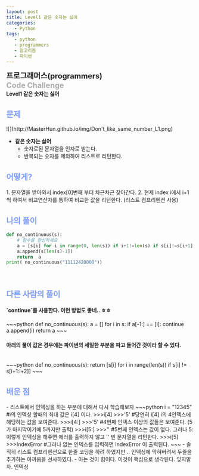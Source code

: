 ```yaml
---
layout: post
title: Level1 같은 숫자는 싫어
categories:
   - Python
tags:
   - python
   - programmers
   - 알고리즘
   - 파이썬
---
```

<b style="font-size:20px" url="https://programmers.co.kr">프로그래머스(programmers)</b><br>
<b style="font-size:20px; color:#71717991;">Code Challenge </b><br>
<b>Level1 같은 숫자는 싫어</b>

<h2 style="color:#819FF7">문제</h2>
![](http://MasterHun.github.io/img/Don't_like_same_number_L1.png)



- <b>같은 숫자는 싫어</b>
	- 숫자로된 문자열을 인자로 받는다.
	- 반복되는 숫자를 제외하여 리스트로 리턴한다.


<h2 style="color:#819FF7">어떻게?</h2>
1. 문자열을 받아와서 index[0]번째 부터 차근차근 찾아간다.
2. 현제 index i에서 i+1 씩 하여서 비교연산자를 통하여 비교한 값을 리턴한다. (리스트 컴프리헨션 사용)

<h2 style="color:#819FF7">나의 풀이</h2>

~~~python
def no_continuous(s):
    # 함수를 완성하세요
    a = [s[i] for i in range(0, len(s)) if i+1!=len(s) if s[i]!=s[i+1] ]
    a.append(s[len(s)-1])
    return  a
print( no_continuous("11112420000"))
~~~
<br>

<h2 style="color:#819FF7">다른 사람의 풀이</h2>
<h4>`continue`를 사용한다. 이런 방법도 좋네.. ㅎㅎ</h4>
~~~python
def no_continuous(s):
    a = []
    for i in s:
        if a[-1:] == [i]: continue
        a.append(i)
    return a
~~~
<h4>아래의 풀이 값은 경우에는 파이썬의 세밀한 부분을 파고 들어간 것이라 할 수 있다.</h4><br>
~~~python
def no_continuous(s):
    return [s[i] for i in range(len(s)) if s[i] != s[i+1:i+2]]
~~~
<br>

<h2 style="color:#819FF7">배운 점</h2>
- 리스트에서 인덱싱을 하는 부분에 대해서 다시 학습해보자
~~~python
i = "12345"
#i의 인덱싱 할때의 최대 값은 i[4] 이다.
>>>i[4]
>>>'5'
#당연히 i[4] i의 4인덱스에 해당하는 값을 보여준다.
>>>i[4:]
>>>'5'
#4번째 인덱스 이상의 값들은 보여준다. (5가 마지막이기에 5까지만 출력)
>>>i[5:]
>>>''
#5번째 인덱스는 값이 없다. 그러나 5: 이렇게 인덱싱을 해주면 에러를 출력하지 않고 '' 빈 문자열을 리턴한다.
>>>i[5]
>>>IndexError
#그러나 없는 인덱스를 입력하면 IndexError 이 출력된다.
~~~
- 솔직히 리스트 컴프리헨션으로 한줄 코딩을 하려 하였지만 .. 인덱싱에 막혀버려서 두줄을 추가하는 아까움을 선사하였다.
- 아는 것이 힘이다. 이것이 핵심으로 생각된다. 잊지말자. 인덱싱

